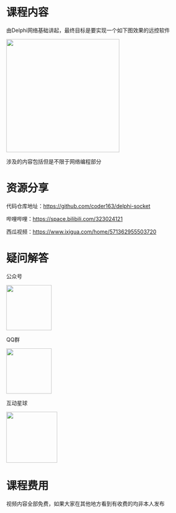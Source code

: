 
# 课程内容
由Delphi网络基础讲起，最终目标是要实现一个如下图效果的远控软件

<img src="http://imgs.coder163.com//imgsSnipaste_2020-09-06_12-56-02.png" width=300 />

涉及的内容包括但是不限于网络编程部分

# 资源分享

代码仓库地址：https://github.com/coder163/delphi-socket

哔哩哔哩：https://space.bilibili.com/323024121

西瓜视频：https://www.ixigua.com/home/571362955503720


# 疑问解答


公众号

<img src="http://imgs.coder163.com/gongzhonghao.png" width=120 />

QQ群

<img src="http://imgs.coder163.com/qqqun2.png" width=120 />

互动星球

<img src="https://www.coder163.com/img/quanzi.jpg" width=135 />


# 课程费用

视频内容全部免费，如果大家在其他地方看到有收费的均非本人发布

